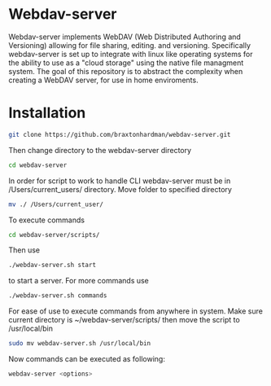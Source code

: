 # Webdav-server

Webdav-server implements WebDAV (Web Distributed Authoring and Versioning) allowing for file sharing, editing. and versioning.
Specifically webdav-server is set up to integrate with linux like operating systems for the ability to use as a "cloud storage" using the native file managment system. 
The goal of this repository is to abstract the complexity when creating a WebDAV server, for use in home enviroments. 

# Installation

```bash 
git clone https://github.com/braxtonhardman/webdav-server.git
```

Then change directory to the webdav-server directory

```bash 
cd webdav-server
```

In order for script to work to handle CLI webdav-server must be in /Users/current_users/ directory. 
Move folder to specified directory 

```bash 
mv ./ /Users/current_user/ 
```

To execute commands 

```bash 
cd webdav-server/scripts/ 
```

Then use
 
```bash 
./webdav-server.sh start 
```

to start a server. 
For more commands use 

```bash 
./webdav-server.sh commands
```

For ease of use to execute commands from anywhere in system. 
Make sure current directory is ~/webdav-server/scripts/ then move the script to /usr/local/bin 

```bash 
sudo mv webdav-server.sh /usr/local/bin
```

Now commands can be executed as following: 

```bash 
webdav-server <options> 
```
